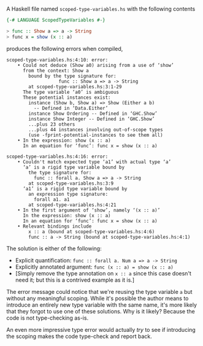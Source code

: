 A Haskell file named `scoped-type-variables.hs` with the following contents

```haskell
{-# LANGUAGE ScopedTypeVariables #-}

> func :: Show a => a -> String
> func x = show (x :: a)
```

produces the following errors when compiled,

```
scoped-type-variables.hs:4:10: error:
    • Could not deduce (Show a0) arising from a use of ‘show’
      from the context: Show a
        bound by the type signature for:
                   func :: Show a => a -> String
        at scoped-type-variables.hs:3:1-29
      The type variable ‘a0’ is ambiguous
      These potential instances exist:
        instance (Show b, Show a) => Show (Either a b)
          -- Defined in ‘Data.Either’
        instance Show Ordering -- Defined in ‘GHC.Show’
        instance Show Integer -- Defined in ‘GHC.Show’
        ...plus 23 others
        ...plus 44 instances involving out-of-scope types
        (use -fprint-potential-instances to see them all)
    • In the expression: show (x :: a)
      In an equation for ‘func’: func x = show (x :: a)

scoped-type-variables.hs:4:16: error:
    • Couldn't match expected type ‘a1’ with actual type ‘a’
      ‘a’ is a rigid type variable bound by
        the type signature for:
          func :: forall a. Show a => a -> String
        at scoped-type-variables.hs:3:9
      ‘a1’ is a rigid type variable bound by
        an expression type signature:
          forall a1. a1
        at scoped-type-variables.hs:4:21
    • In the first argument of ‘show’, namely ‘(x :: a)’
      In the expression: show (x :: a)
      In an equation for ‘func’: func x = show (x :: a)
    • Relevant bindings include
        x :: a (bound at scoped-type-variables.hs:4:6)
        func :: a -> String (bound at scoped-type-variables.hs:4:1)
```

The solution is either of the following:

  * Explicit quantification: `func :: forall a. Num a => a -> String`
  * Explicitly annotated argument: `func (x :: a) = show (x :: a)`
  * [Simply remove the type annotation on `x :: a` since this case doesn't need it; but this is a contrived example as it is.]

The error message could notice that we're reusing the type variable `a` but without any meaningful scoping. While it's possible the author means to introduce an entirely new type variable with the same name, it's more likely that they forgot to use one of these solutions. Why is it likely? Because the code is not type-checking as-is.

An even more impressive type error would actually *try* to see if introducing the scoping makes the code type-check and report back.
